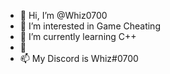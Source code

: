 - 👋 Hi, I’m @Whiz0700
- 👀 I’m interested in Game Cheating
- 🌱 I’m currently learning C++
- 💞️
- 📫 My Discord is Whiz#0700

<!---
Whiz0700/Whiz0700 is a ✨ special ✨ repository because its `README.md` (this file) appears on your GitHub profile.
You can click the Preview link to take a look at your changes.
--->
